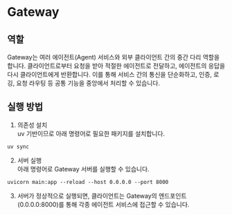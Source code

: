 # Gateway

## 역할

Gateway는 여러 에이전트(Agent) 서비스와 외부 클라이언트 간의 중간 다리 역할을 합니다. 클라이언트로부터 요청을 받아 적절한 에이전트로 전달하고, 에이전트의 응답을 다시 클라이언트에게 반환합니다. 이를 통해 서비스 간의 통신을 단순화하고, 인증, 로깅, 요청 라우팅 등 공통 기능을 중앙에서 처리할 수 있습니다.

## 실행 방법

1. 의존성 설치  
uv 기반이므로 아래 명령어로 필요한 패키지를 설치합니다.
```
uv sync
```

2. 서버 실행  
아래 명령어로 Gateway 서버를 실행할 수 있습니다.
```
uvicorn main:app --reload --host 0.0.0.0 --port 8000
```

3. 서버가 정상적으로 실행되면, 클라이언트는 Gateway의 엔드포인트(0.0.0.0:8000)를 통해 각종 에이전트 서비스에 접근할 수 있습니다.
